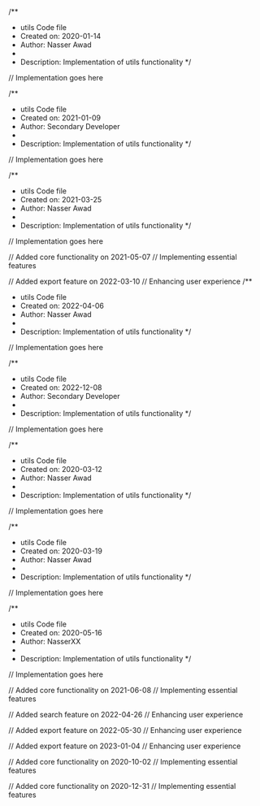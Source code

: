 /**
 * utils Code file
 * Created on: 2020-01-14
 * Author: Nasser Awad
 *
 * Description: Implementation of utils functionality
 */
 
// Implementation goes here

/**
 * utils Code file
 * Created on: 2021-01-09
 * Author: Secondary Developer
 *
 * Description: Implementation of utils functionality
 */
 
// Implementation goes here

/**
 * utils Code file
 * Created on: 2021-03-25
 * Author: Nasser Awad
 *
 * Description: Implementation of utils functionality
 */
 
// Implementation goes here


// Added core functionality on 2021-05-07
// Implementing essential features

// Added export feature on 2022-03-10
// Enhancing user experience
/**
 * utils Code file
 * Created on: 2022-04-06
 * Author: Nasser Awad
 *
 * Description: Implementation of utils functionality
 */
 
// Implementation goes here

/**
 * utils Code file
 * Created on: 2022-12-08
 * Author: Secondary Developer
 *
 * Description: Implementation of utils functionality
 */
 
// Implementation goes here

/**
 * utils Code file
 * Created on: 2020-03-12
 * Author: Nasser Awad
 *
 * Description: Implementation of utils functionality
 */
 
// Implementation goes here

/**
 * utils Code file
 * Created on: 2020-03-19
 * Author: Nasser Awad
 *
 * Description: Implementation of utils functionality
 */
 
// Implementation goes here

/**
 * utils Code file
 * Created on: 2020-05-16
 * Author: NasserXX
 *
 * Description: Implementation of utils functionality
 */
 
// Implementation goes here


// Added core functionality on 2021-06-08
// Implementing essential features

// Added search feature on 2022-04-26
// Enhancing user experience

// Added export feature on 2022-05-30
// Enhancing user experience

// Added export feature on 2023-01-04
// Enhancing user experience

// Added core functionality on 2020-10-02
// Implementing essential features

// Added core functionality on 2020-12-31
// Implementing essential features
